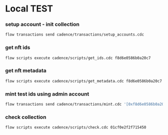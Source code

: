 # Local TEST

### setup account - init collection

```bash
flow transactions send cadence/transactions/setup_accounts.cdc
```

### get nft ids

```bash
flow scripts execute cadence/scripts/get_ids.cdc f8d6e0586b0a20c7
```

### get nft metadata 

```bash
flow scripts execute cadence/scripts/get_metadata.cdc f8d6e0586b0a20c7 0
```

### mint test ids using admin account

```bash
flow transactions send cadence/transactions/mint.cdc '[0xf8d6e0586b0a20c7]' '[{"version":"1"}]' 01cf0e2f2f715450 0.05 --signer test-admin-account
```

### check collection

```bash
flow scripts execute cadence/scripts/check.cdc 01cf0e2f2f715450  
```

